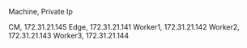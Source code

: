 Machine, Private Ip

CM, 172.31.21.145
Edge, 172.31.21.141
Worker1, 172.31.21.142
Worker2, 172.31.21.143
Worker3, 172.31.21.144
